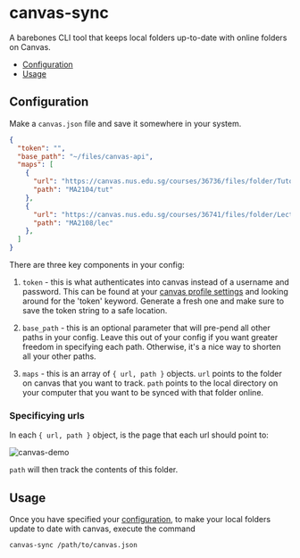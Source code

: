 # canvas-sync

A barebones CLI tool that keeps local folders up-to-date with online
folders on Canvas.

- [Configuration](#configuration)
- [Usage](#usage)

## Configuration

Make a `canvas.json` file and save it somewhere in your system.

```JSON
{
  "token": "",
  "base_path": "~/files/canvas-api",
  "maps": [
    {
      "url": "https://canvas.nus.edu.sg/courses/36736/files/folder/Tutorials",
      "path": "MA2104/tut"
    },
    {
      "url": "https://canvas.nus.edu.sg/courses/36741/files/folder/Lecture%20Notes",
      "path": "MA2108/lec"
    },
  ]
}
```

There are three key components in your config:

1. `token` - this is what authenticates into canvas instead of a
   username and password. This can be found at your [canvas profile
   settings](https://canvas.nus.edu.sg/profile/settings) and looking
   around for the 'token' keyword. Generate a fresh one and make sure
   to save the token string to a safe location.

2. `base_path` - this is an optional parameter that will pre-pend all
   other paths in your config. Leave this out of your config if you
   want greater freedom in specifying each path. Otherwise, it's a
   nice way to shorten all your other paths.

3. `maps` - this is an array of `{ url, path }` objects. `url` points
   to the folder on canvas that you want to track. `path` points to
   the local directory on your computer that you want to be synced
   with that folder online.

### Specificying urls

In each `{ url, path }` object, is the page that each url should point to:

![canvas-demo](https://user-images.githubusercontent.com/10664455/212221239-1799d6fa-504e-4b69-9908-1235b6f4b2af.jpg)

`path` will then track the contents of this folder.

## Usage

Once you have specified your [configuration](#configuration), to make
your local folders update to date with canvas, execute the command

```sh
canvas-sync /path/to/canvas.json
```
